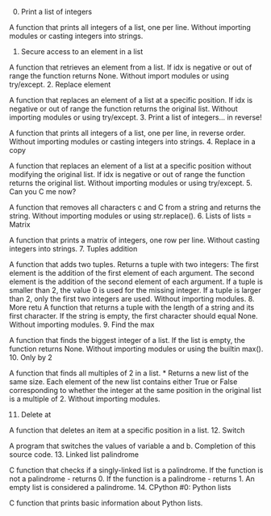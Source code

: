 0. Print a list of integers

A function that prints all integers of a list, one per line.
Without importing modules or casting integers into strings.
1. Secure access to an element in a list

A function that retrieves an element from a list.
If idx is negative or out of range the function returns None.
Without import modules or using try/except.
2. Replace element

A function that replaces an element of a list at a specific position.
If idx is negative or out of range the function returns the original list.
Without importing modules or using try/except.
3. Print a list of integers... in reverse!

A function that prints all integers of a list, one per line, in reverse order.
Without importing modules or casting integers into strings.
4. Replace in a copy

A function that replaces an element of a list at a specific position without modifying the original list.
If idx is negative or out of range the function returns the original list.
Without importing modules or using try/except.
5. Can you C me now?

A function that removes all characters c and C from a string and returns the string.
Without importing modules or using str.replace().
6. Lists of lists = Matrix

A function that prints a matrix of integers, one row per line.
Without casting integers into strings.
7. Tuples addition

A function that adds two tuples.
Returns a tuple with two integers:
The first element is the addition of the first element of each argument.
The second element is the addition of the second element of each argument.
If a tuple is smaller than 2, the value 0 is used for the missing integer.
If a tuple is larger than 2, only the first two integers are used.
Without importing modules.
8. More retu
A function that returns a tuple with the length of a string and its first character.
If the string is empty, the first character should equal None.
Without importing modules.
9. Find the max

A function that finds the biggest integer of a list.
If the list is empty, the function returns None.
Without importing modules or using the builtin max().
10. Only by 2

A function that finds all multiples of 2 in a list. * Returns a new list of the same size. Each element of the new list contains either True or False corresponding to whether the integer at the same position in the original list is a multiple of 2.
Without importing modules.

11. Delete at

A function that deletes an item at a specific position in a list.
12. Switch

A program that switches the values of variable a and b.
Completion of this source code.
13. Linked list palindrome

C function that checks if a singly-linked list is a palindrome.
If the function is not a palindrome - returns 0.
If the function is a palindrome - returns 1.
An empty list is considered a palindrome.
14. CPython #0: Python lists

C function that prints basic information about Python lists.
